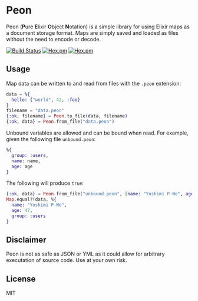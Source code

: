 # Peon

Peon (**P**ure **E**lixir **O**bject **N**otation) is a simple library for using Elixir maps as a document storage format. Maps are simply saved and loaded as files without the need to encode or decode.

[![Build Status](https://travis-ci.org/supernintendo/peon.svg?branch=master)](https://travis-ci.org/supernintendo/peon)
[![Hex.pm](https://img.shields.io/hexpm/v/peon.svg?style=flat)](https://hex.pm/packages/peon/1.0.0)
[![Hex.pm](https://img.shields.io/hexpm/dt/peon.svg?style=flat)](https://hex.pm/packages/peon/1.0.0)

## Usage

Map data can be written to and read from files with the `.peon` extension:

```elixir
data = %{
  hello: {"world", 42, :foo}
}
filename = "data.peon"
{:ok, filename} = Peon.to_file(data, filename)
{:ok, data} = Peon.from_file("data.peon")

```

Unbound variables are allowed and can be bound when read. For example, given the following file `unbound.peon`:

```elixir
%{
  group: :users,
  name: name,
  age: age
}
```

The following will produce `true`:

```elixir
{:ok, data} = Peon.from_file("unbound.peon", [name: "Yoshimi P-We", age: 47])
Map.equal?(data, %{
  name: "Yoshimi P-We",
  age: 47,
  group: :users
}
```

## Disclaimer
Peon is not as safe as JSON or YML as it could allow for arbitrary executation of source code. Use at your own risk.

## License
MIT
